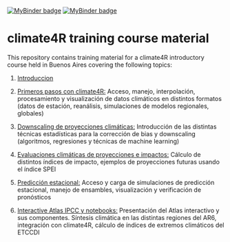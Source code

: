 [![MyBinder badge](https://img.shields.io/badge/Launch%20in-JupyterLab-red)](https://mybinder.org/v2/gh/SantanderMetGroup/binder-climate4r/main?urlpath=git-pull%3Frepo%3Dhttps%253A%252F%252Fgithub.com%252FSantanderMetGroup%252Ftraining-climate4r%26urlpath%3Dlab%252Ftree%252Ftraining-climate4r%252F%26branch%3DBuenosAires2022)
[![MyBinder badge](https://img.shields.io/badge/Launch%20in-Rstudio-blue)](https://mybinder.org/v2/gh/SantanderMetGroup/binder-climate4r/main?urlpath=git-pull%3Frepo%3Dhttps%253A%252F%252Fgithub.com%252FSantanderMetGroup%252Ftraining-climate4r%26urlpath%3Drstudio%252F%26branch%3DBuenosAires2022)

# climate4R training course material

This repository contains training material for a climate4R introductory course held in Buenos Aires covering the following topics:

 1. [Introduccion](./01_Introduccion)
 
 2. [Primeros pasos con climate4R:](./02_Primeros_pasos_con_climate4R) Acceso, manejo, interpolación, procesamiento y visualización de datos climáticos en
distintos formatos (datos de estación, reanálisis, simulaciones de modelos
regionales, globales)

 3. [Downscaling de proyecciones climáticas:](./03_Downscaling) Introducción de las distintas técnicas estadísticas para la corrección de bias y downscaling (algoritmos, regresiones y técnicas de machine learning)

 4. [Evaluaciones climáticas de proyecciones e impactos:](./04_Impact_indices) Cálculo de distintos índices de impacto, ejemplos de proyecciones futuras usando el índice SPEI

 5. [Predicción estacional:](./05_Prediccion_estacional) Acceso y carga de simulaciones de predicción estacional, manejo de ensambles, visualización y verificación de pronósticos

 6. [Interactive Atlas IPCC y notebooks:](./06_IPCC_AR6_Interactive_Atlas) Presentación del Atlas interactivo y sus componentes. Síntesis climática en las
distintas regiones del AR6, integración con climate4R, cálculo de índices de
extremos climáticos del ETCCDI


